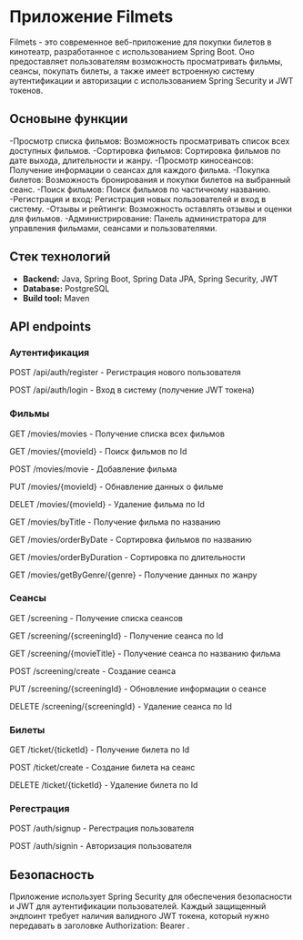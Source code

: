 # Приложение Filmets

Filmets - это современное веб-приложение для покупки билетов в кинотеатр, разработанное с использованием Spring Boot.
Оно предоставляет пользователям возможность просматривать фильмы, сеансы, покупать билеты, а также имеет встроенную систему аутентификации и авторизации с использованием Spring Security и JWT токенов.

## Основыне функции
-Просмотр списка фильмов: Возможность просматривать список всех доступных фильмов.
-Сортировка фильмов: Сортировка фильмов по дате выхода, длительности и жанру.
-Просмотр киносеансов: Получение информации о сеансах для каждого фильма.
-Покупка билетов: Возможность бронирования и покупки билетов на выбранный сеанс.
-Поиск фильмов: Поиск фильмов по частичному названию.
-Регистрация и вход: Регистрация новых пользователей и вход в систему.
-Отзывы и рейтинги: Возможность оставлять отзывы и оценки для фильмов.
-Администрирование: Панель администратора для управления фильмами, сеансами и пользователями.

## Стек технологий
- **Backend:** Java, Spring Boot, Spring Data JPA, Spring Security, JWT
- **Database:** PostgreSQL
- **Build tool:** Maven

## API endpoints
### Аутентификация
POST /api/auth/register - Регистрация нового пользователя

POST /api/auth/login - Вход в систему (получение JWT токена)

### Фильмы
GET /movies/movies - Получение списка всех фильмов

GET /movies/{movieId} - Поиск фильмов по Id

POST /movies/movie - Добавление фильма

PUT /movies/{movieId} - Обнавление данных о фильме

DELET /movies/{movieId} - Удаление фильма по Id

GET /movies/byTitle - Получение фильма по названию

GET /movies/orderByDate - Сортировка фильмов по названию

GET /movies/orderByDuration - Сортировка по длительности

GET /movies/getByGenre/{genre} - Получение данных по жанру

### Сеансы
GET /screening - Получение списка сеансов

GET /screening/{screeningId} - Получение сеанса по Id

GET /screening/{movieTitle} - Получение сеанса по названию фильма 

POST /screening/create - Создание сеанса

PUT /screening/{screeningId} - Обновление информации о сеансе

DELETE /screening/{screeningId} - Удаление сеанса по Id

### Билеты
GET /ticket/{ticketId} - Получение билета по Id

POST /ticket/create - Создание билета на сеанс

DELETE /ticket/{ticketId} - Удаление билета по Id

### Регестрация

POST /auth/signup - Регестрация пользователя

POST /auth/signin - Авторизация пользователя


## Безопасность
Приложение использует Spring Security для обеспечения безопасности и JWT для аутентификации пользователей. 
Каждый защищенный эндпоинт требует наличия валидного JWT токена, который нужно передавать в заголовке Authorization: Bearer <jwt-token>.


